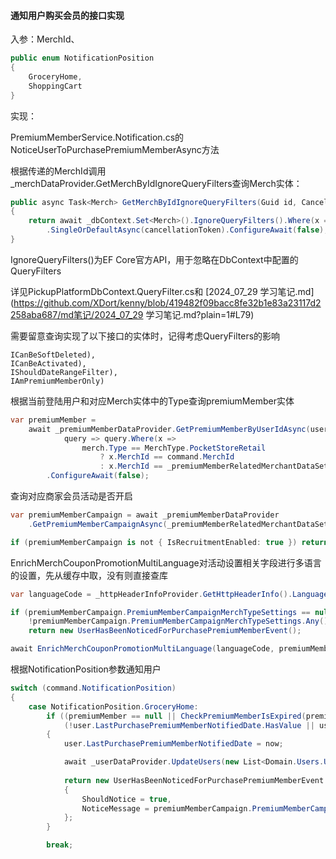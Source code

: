 #### 通知用户购买会员的接口实现

入参：MerchId、

```c#
public enum NotificationPosition
{
    GroceryHome,
    ShoppingCart
}
```

实现：

PremiumMemberService.Notification.cs的NoticeUserToPurchasePremiumMemberAsync方法

根据传递的MerchId调用_merchDataProvider.GetMerchByIdIgnoreQueryFilters查询Merch实体：

```c#
public async Task<Merch> GetMerchByIdIgnoreQueryFilters(Guid id, CancellationToken cancellationToken)
{
    return await _dbContext.Set<Merch>().IgnoreQueryFilters().Where(x => x.Id == id)
        .SingleOrDefaultAsync(cancellationToken).ConfigureAwait(false);
}
```

IgnoreQueryFilters()为EF Core官方API，用于忽略在DbContext中配置的QueryFilters

详见PickupPlatformDbContext.QueryFilter.cs和 [2024_07_29 学习笔记.md](https://github.com/XDort/kenny/blob/419482f09bacc8fe32b1e83a23117d2258aba687/md笔记/2024_07_29 学习笔记.md?plain=1#L79)

需要留意查询实现了以下接口的实体时，记得考虑QueryFilters的影响

```
ICanBeSoftDeleted),
ICanBeActivated),
IShouldDateRangeFilter),
IAmPremiumMemberOnly)
```



根据当前登陆用户和对应Merch实体中的Type查询premiumMember实体

```c#
var premiumMember = 
    await _premiumMemberDataProvider.GetPremiumMemberByUserIdAsync(user.Id,
            query => query.Where(x =>
                merch.Type == MerchType.PocketStoreRetail
                    ? x.MerchId == command.MerchId
                    : x.MerchId == _premiumMemberRelatedMerchantDataSetting.MerchId), cancellationToken)
        .ConfigureAwait(false);
```



查询对应商家会员活动是否开启

```c#
var premiumMemberCampaign = await _premiumMemberDataProvider
    .GetPremiumMemberCampaignAsync(_premiumMemberRelatedMerchantDataSetting.MerchId, cancellationToken).ConfigureAwait(false);

if (premiumMemberCampaign is not { IsRecruitmentEnabled: true }) return new UserHasBeenNoticedForPurchasePremiumMemberEvent();
```



EnrichMerchCouponPromotionMultiLanguage对活动设置相关字段进行多语言的设置，先从缓存中取，没有则直接查库

```c#
var languageCode = _httpHeaderInfoProvider.GetHttpHeaderInfo().LanguageCode;

if (premiumMemberCampaign.PremiumMemberCampaignMerchTypeSettings == null || 
    !premiumMemberCampaign.PremiumMemberCampaignMerchTypeSettings.Any())
    return new UserHasBeenNoticedForPurchasePremiumMemberEvent();

await EnrichMerchCouponPromotionMultiLanguage(languageCode, premiumMemberCampaign.PremiumMemberCampaignMerchTypeSettings).ConfigureAwait(false);
```



根据NotificationPosition参数通知用户

```c#
switch (command.NotificationPosition)
{
    case NotificationPosition.GroceryHome:
        if ((premiumMember == null || CheckPremiumMemberIsExpired(premiumMember, now)) &&
            (!user.LastPurchasePremiumMemberNotifiedDate.HasValue || user.LastPurchasePremiumMemberNotifiedDate.Value.Date != now.Date)) //没买过会员或会员过期，同时没通知过或今天没通知过
        {
            user.LastPurchasePremiumMemberNotifiedDate = now;

            await _userDataProvider.UpdateUsers(new List<Domain.Users.User> { user }, cancellationToken).ConfigureAwait(false); //更新该用户的通知日期
            
            return new UserHasBeenNoticedForPurchasePremiumMemberEvent
            {
                ShouldNotice = true,
                NoticeMessage = premiumMemberCampaign.PremiumMemberCampaignMerchTypeSettings.FirstOrDefault()?.PurchaseTips //返回通知的消息
            };
        }

        break;
```